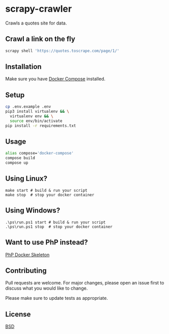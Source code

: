 # scrapy-crawler

Crawls a quotes site for data.

## Crawl a link on the fly

```bash
scrapy shell 'https://quotes.toscrape.com/page/1/'

```

## Installation

Make sure you have [Docker Compose](https://docs.docker.com/compose/install/) installed.

## Setup

```bash
cp .env.example .env
pip3 install virtualenv && \
  virtualenv env && \
  source env/bin/activate
pip install -r requirements.txt
```

## Usage

```bash
alias compose='docker-compose'
compose build
compose up 
```

## Using Linux?

```
make start # build & run your script
make stop  # stop your docker container
```

## Using Windows?

```
.\ps\run.ps1 start # build & run your script
.\ps\run.ps1 stop  # stop your docker container
```

## Want to use PhP instead? 
[PhP Docker Skeleton](https://github.com/kkamara/php-docker-skeleton)

## Contributing
Pull requests are welcome. For major changes, please open an issue first to discuss what you would like to change.

Please make sure to update tests as appropriate.

## License
[BSD](https://opensource.org/licenses/BSD-3-Clause)
